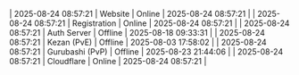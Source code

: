 | 2025-08-24 08:57:21 | Website | Online | 2025-08-24 08:57:21 |
| 2025-08-24 08:57:21 | Registration | Online | 2025-08-24 08:57:21 |
| 2025-08-24 08:57:21 | Auth Server | Offline | 2025-08-18 09:33:31 |
| 2025-08-24 08:57:21 | Kezan (PvE) | Offline | 2025-08-03 17:58:02 |
| 2025-08-24 08:57:21 | Gurubashi (PvP) | Offline | 2025-08-23 21:44:06 |
| 2025-08-24 08:57:21 | Cloudflare | Online | 2025-08-24 08:57:21 |
